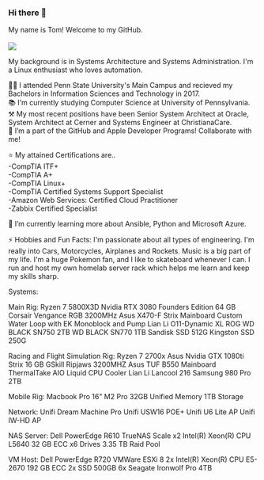 ### Hi there 👋

My name is Tom! Welcome to my GitHub. <br><br>
![](https://media.giphy.com/media/v1.Y2lkPTc5MGI3NjExODExMGM3YWZkNDhjMGFmNDMwOTk0YmVhMjA4YmE5NjdmMmZhMjVkNiZjdD1n/AFdcYElkoNAUE/giphy.gif)

My background is in Systems Architecture and Systems Administration. I'm a Linux enthusiast who loves automation. 

👨‍🎓 I attended Penn State University's Main Campus and recieved my Bachelors in Information Sciences and Technology in 2017.<br>
📚 I'm currently studying Computer Science at University of Pennsylvania.<br>
⚒ My most recent positions have been Senior System Architect at Oracle, System Architect at Cerner and Systems Engineer at ChristianaCare.<br>
👯 I’m a part of the GitHub and Apple Developer Programs! Collaborate with me!<br>

⭐ My attained Certifications are..<br>
-CompTIA ITF+<br>
-CompTIA A+<br>
-CompTIA Linux+<br>
-CompTIA Certified Systems Support Specialist<br>
-Amazon Web Services: Certified Cloud Practitioner<br>
-Zabbix Certified Specialist<br>

🌱 I’m currently learning more about Ansible, Python and Microsoft Azure. 

⚡ Hobbies and Fun Facts: I'm passionate about all types of engineering. I'm really into Cars, Motorcycles, Airplanes and Rockets. Music is a big part of my life. I'm a huge Pokemon fan, and I like to skateboard whenever I can. I run and host my own homelab server rack which helps me learn and keep my skills sharp.   

Systems:

Main Rig:
Ryzen 7 5800X3D
Nvidia RTX 3080 Founders Edition
64 GB Corsair Vengance RGB 3200MHz
Asus X470-F Strix Mainboard
Custom Water Loop with EK Monoblock and Pump
Lian Li O11-Dynamic XL ROG
WD BLACK SN750 2TB
WD BLACK SN770 1TB
Sandisk SSD 512G
Kingston SSD 250G

Racing and Flight Simulation Rig:
Ryzen 7 2700x
Asus Nvidia GTX 1080ti Strix
16 GB GSkill Ripjaws 3200MHZ
Asus TUF B550 Mainboard
ThermalTake AIO Liquid CPU Cooler
Lian Li Lancool 216
Samsung 980 Pro 2TB

Mobile Rig:
Macbook Pro 16" M2 Pro
32GB Unified Memory
1TB Storage

Network:
Unifi Dream Machine Pro
Unifi USW16 POE+
Unifi U6 Lite AP
Unifi IW-HD AP

NAS Server:
Dell PowerEdge R610
TrueNAS Scale
x2 Intel(R) Xeon(R) CPU L5640
32 GB ECC
x6 Drives 3.35 TB Raid Pool

VM Host:
Dell PowerEdge R720
VMWare ESXi 8
2x Intel(R) Xeon(R) CPU E5-2670
192 GB ECC
2x SSD 500GB
6x Seagate Ironwolf Pro 4TB

<!--
**oceanfabreeze/oceanfabreeze** is a ✨ _special_ ✨ repository because its `README.md` (this file) appears on your GitHub profile.

Here are some ideas to get you started:

- 🔭 I’m currently working on ...
- 🌱 I’m currently learning ...
- 👯 I’m looking to collaborate on ...
- 🤔 I’m looking for help with ...
- 💬 Ask me about ...
- 📫 How to reach me: ...
- 😄 Pronouns: ...
- ⚡ Fun fact: ...
-->
